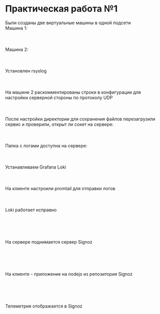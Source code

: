 # Практическая работа №1
Были созданы две виртуальные машины в одной подсети<br />
Машина 1:<br /><br /><br /><br />
Машина 2:<br /><br /><br /><br />
Установлен rsyslog<br /><br />
<br /><br />
На машине 2 раскомментированы строки в конфигурации для настройки серверной стороны по протоколу UDP<br /><br />
<br /><br />
После настройки директории для сохранения файлов перезагрузили сервис и проверили, открыт ли сокет на сервере:<br /><br />
<br /><br />
Папка с логами доступна на сервере:<br /><br />
<br /><br />
Устанавливаем Grafana Loki<br /><br />
<br /><br />
На клиенте настроили promtail для отправки логов<br /><br />
<br /><br />
Loki работает исправно<br /><br />
<br /><br />
<br /><br />
На сервере поднимается сервер Signoz<br /><br />
<br /><br />
<br /><br />
На клиенте - приложение на nodejs из репозитория Signoz<br /><br />
<br /><br />
<br /><br />
Телеметрия отображается в Signoz<br /><br />
<br /><br />